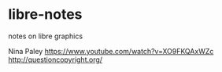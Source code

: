 # libre-notes
notes on libre graphics


Nina Paley https://www.youtube.com/watch?v=XO9FKQAxWZc
http://questioncopyright.org/
